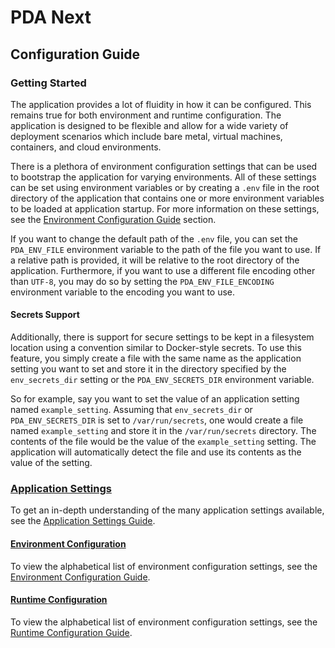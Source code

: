 # PDA Next

## Configuration Guide

### Getting Started

The application provides a lot of fluidity in how it can be configured. This remains true for both environment
and runtime configuration. The application is designed to be flexible and allow for a wide variety of
deployment scenarios which include bare metal, virtual machines, containers, and cloud environments.

There is a plethora of environment configuration settings that can be used to bootstrap the application for
varying environments. All of these settings can be set using environment variables or by creating a
`.env` file in the root directory of the application that contains one or more environment variables to be
loaded at application startup. For more information on these settings, see the
[Environment Configuration Guide](https://github.com/PowerDNS-Admin/pda-next/blob/main/docs/wiki/configuration/settings/environment-settings.md)
section.

If you want to change the default path of the `.env` file, you can set the `PDA_ENV_FILE` environment variable
to the path of the file you want to use. If a relative path is provided, it will be relative to the
root directory of the application. Furthermore, if you want to use a different file encoding other than `UTF-8`,
you may do so by setting the `PDA_ENV_FILE_ENCODING` environment variable to the encoding you want to use.

#### Secrets Support

Additionally, there is support for secure settings to be kept in a filesystem location using a convention
similar to Docker-style secrets. To use this feature, you simply create a file with the same name as the
application setting you want to set and store it in the directory specified by the `env_secrets_dir` setting
or the `PDA_ENV_SECRETS_DIR` environment variable.

So for example, say you want to set the value of an application setting named `example_setting`.
Assuming that `env_secrets_dir` or `PDA_ENV_SECRETS_DIR` is set to `/var/run/secrets`, one would create a file
named `example_setting` and store it in the `/var/run/secrets` directory. The contents of the file would be
the value of the `example_setting` setting. The application will automatically detect the file and use its
contents as the value of the setting.

### [Application Settings](https://github.com/PowerDNS-Admin/pda-next/blob/main/docs/wiki/configuration/settings/README.md)

To get an in-depth understanding of the many application settings available, see the
[Application Settings Guide](https://github.com/PowerDNS-Admin/pda-next/blob/main/docs/wiki/configuration/settings/README.md).

#### [Environment Configuration](https://github.com/PowerDNS-Admin/pda-next/blob/main/docs/wiki/configuration/settings/environment-settings.md)

To view the alphabetical list of environment configuration settings, see the
[Environment Configuration Guide](https://github.com/PowerDNS-Admin/pda-next/blob/main/docs/wiki/configuration/settings/environment-settings.md).

#### [Runtime Configuration](https://github.com/PowerDNS-Admin/pda-next/blob/main/docs/wiki/configuration/settings/runtime-settings.md)

To view the alphabetical list of environment configuration settings, see the
[Runtime Configuration Guide](https://github.com/PowerDNS-Admin/pda-next/blob/main/docs/wiki/configuration/settings/runtime-settings.md).

